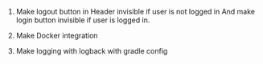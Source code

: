 1. Make logout button in Header invisible if user is not logged in
And make login button invisible if user is logged in.

2. Make Docker integration

3. Make logging with logback with gradle config
